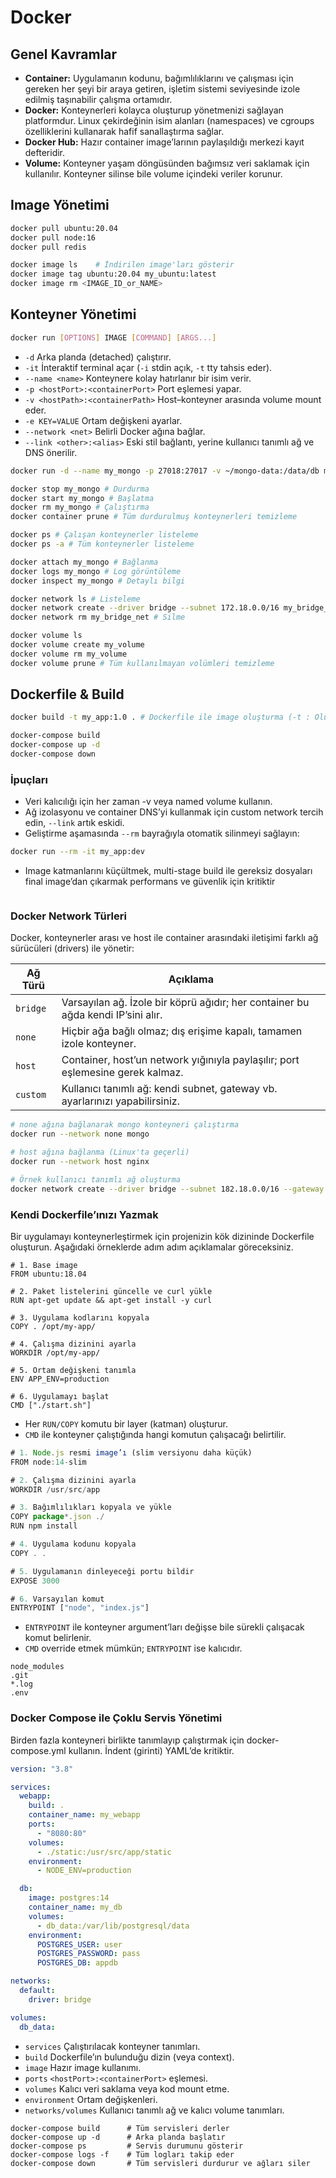 # Docker

## Genel Kavramlar
- **Container:** Uygulamanın kodunu, bağımlılıklarını ve çalışması için gereken her şeyi bir araya getiren, işletim sistemi seviyesinde izole edilmiş taşınabilir çalışma ortamıdır.
- **Docker:** Konteynerleri kolayca oluşturup yönetmenizi sağlayan platformdur. Linux çekirdeğinin isim alanları (namespaces) ve cgroups özelliklerini kullanarak hafif sanallaştırma sağlar.
- **Docker Hub:** Hazır container image’larının paylaşıldığı merkezi kayıt defteridir.
- **Volume:** Konteyner yaşam döngüsünden bağımsız veri saklamak için kullanılır. Konteyner silinse bile volume içindeki veriler korunur.

## Image Yönetimi

```bash title="pull" linenums="1"
docker pull ubuntu:20.04
docker pull node:16
docker pull redis
```
```bash title="Listeleme" linenums="1"
docker image ls    # İndirilen image'ları gösterir
docker image tag ubuntu:20.04 my_ubuntu:latest
docker image rm <IMAGE_ID_or_NAME>
```

## Konteyner Yönetimi

```bash title="run" linenums="1"
docker run [OPTIONS] IMAGE [COMMAND] [ARGS...]
```

- `-d` Arka planda (detached) çalıştırır.
- `-it` İnteraktif terminal açar (`-i` stdin açık, `-t` tty tahsis eder).
- `--name <name>` Konteynere kolay hatırlanır bir isim verir.
- `-p <hostPort>:<containerPort>` Port eşlemesi yapar.
- `-v <hostPath>:<containerPath>` Host–konteyner arasında volume mount eder.
- `-e KEY=VALUE` Ortam değişkeni ayarlar.
- `--network <net>` Belirli Docker ağına bağlar.
- `--link <other>:<alias>` Eski stil bağlantı, yerine kullanıcı tanımlı ağ ve DNS önerilir.


```bash title="" linenums="1"
docker run -d --name my_mongo -p 27018:27017 -v ~/mongo-data:/data/db mongo:6.0
```
```bash title="" linenums="1"
docker stop my_mongo # Durdurma
docker start my_mongo # Başlatma
docker rm my_mongo # Çalıştırma
docker container prune # Tüm durdurulmuş konteynerleri temizleme

docker ps # Çalışan konteynerler listeleme
docker ps -a # Tüm konteynerler listeleme

docker attach my_mongo # Bağlanma
docker logs my_mongo # Log görüntüleme 
docker inspect my_mongo # Detaylı bilgi
```

```bash title="Ağ Yönetimi" linenums="1"
docker network ls # Listeleme
docker network create --driver bridge --subnet 172.18.0.0/16 my_bridge_net # Oluşturma
docker network rm my_bridge_net # Silme

```

```bash title="Volume Yönetimi" linenums="1"
docker volume ls
docker volume create my_volume
docker volume rm my_volume
docker volume prune # Tüm kullanılmayan volümleri temizleme
```

## Dockerfile & Build

```bash title="" linenums="1"
docker build -t my_app:1.0 . # Dockerfile ile image oluşturma (-t : Oluşacak image’a isim ve tag verir.)

docker-compose build
docker-compose up -d
docker-compose down
```

### İpuçları

- Veri kalıcılığı için her zaman -v veya named volume kullanın.
- Ağ izolasyonu ve container DNS’yi kullanmak için custom network tercih edin, `--link` artık eskidi.
- Geliştirme aşamasında `--rm` bayrağıyla otomatik silinmeyi sağlayın:

```bash title="" linenums="1"
docker run --rm -it my_app:dev
```

- Image katmanlarını küçültmek, multi-stage build ile gereksiz dosyaları final image’dan çıkarmak performans ve güvenlik için kritiktir

```bash title="" linenums="1"
```

### Docker Network Türleri

Docker, konteynerler arası ve host ile container arasındaki iletişimi farklı ağ sürücüleri (drivers) ile yönetir:

| Ağ Türü |	Açıklama | 
|-------|-------|
| `bridge`	| Varsayılan ağ. İzole bir köprü ağıdır; her container bu ağda kendi IP’sini alır. | 
| `none` |	Hiçbir ağa bağlı olmaz; dış erişime kapalı, tamamen izole konteyner. | 
| `host` |	Container, host’un network yığınıyla paylaşılır; port eşlemesine gerek kalmaz. | 
| `custom`	| Kullanıcı tanımlı ağ: kendi subnet, gateway vb. ayarlarınızı yapabilirsiniz. | 

```bash
# none ağına bağlanarak mongo konteyneri çalıştırma
docker run --network none mongo

# host ağına bağlanma (Linux'ta geçerli)
docker run --network host nginx

# Örnek kullanıcı tanımlı ağ oluşturma
docker network create --driver bridge --subnet 182.18.0.0/16 --gateway 182.18.0.1 my_bridge_net
```

### Kendi Dockerfile’ınızı Yazmak
Bir uygulamayı konteynerleştirmek için projenizin kök dizininde Dockerfile oluşturun. Aşağıdaki örneklerde adım adım açıklamalar göreceksiniz.

```title="Ubuntu Tabanlı Örnek"
# 1. Base image
FROM ubuntu:18.04

# 2. Paket listelerini güncelle ve curl yükle
RUN apt-get update && apt-get install -y curl

# 3. Uygulama kodlarını kopyala
COPY . /opt/my-app/

# 4. Çalışma dizinini ayarla
WORKDIR /opt/my-app/

# 5. Ortam değişkeni tanımla
ENV APP_ENV=production

# 6. Uygulamayı başlat
CMD ["./start.sh"]
```

- Her `RUN/COPY` komutu bir layer (katman) oluşturur.
- `CMD` ile konteyner çalıştığında hangi komutun çalışacağı belirtilir.

```title="Node.js Tabanlı Örnek"
# 1. Node.js resmi image’ı (slim versiyonu daha küçük)
FROM node:14-slim

# 2. Çalışma dizinini ayarla
WORKDIR /usr/src/app

# 3. Bağımlılıkları kopyala ve yükle
COPY package*.json ./
RUN npm install

# 4. Uygulama kodunu kopyala
COPY . .

# 5. Uygulamanın dinleyeceği portu bildir
EXPOSE 3000

# 6. Varsayılan komut
ENTRYPOINT ["node", "index.js"]
```

- `ENTRYPOINT` ile konteyner argument’ları değişse bile sürekli çalışacak komut belirlenir.
- `CMD` override etmek mümkün; `ENTRYPOINT` ise kalıcıdır.

``` title=".dockerignore"
node_modules
.git
*.log
.env
```

### Docker Compose ile Çoklu Servis Yönetimi
Birden fazla konteyneri birlikte tanımlayıp çalıştırmak için docker-compose.yml kullanın. İndent (girinti) YAML’de kritiktir.

```yaml
version: "3.8"

services:
  webapp:
    build: .
    container_name: my_webapp
    ports:
      - "8080:80"
    volumes:
      - ./static:/usr/src/app/static
    environment:
      - NODE_ENV=production

  db:
    image: postgres:14
    container_name: my_db
    volumes:
      - db_data:/var/lib/postgresql/data
    environment:
      POSTGRES_USER: user
      POSTGRES_PASSWORD: pass
      POSTGRES_DB: appdb

networks:
  default:
    driver: bridge

volumes:
  db_data:
```

- `services` Çalıştırılacak konteyner tanımları.
- `build` Dockerfile’ın bulunduğu dizin (veya context).
- `image` Hazır image kullanımı.
- `ports` `<hostPort>:<containerPort>` eşlemesi.
- `volumes` Kalıcı veri saklama veya kod mount etme.
- `environment` Ortam değişkenleri.
- `networks/volumes` Kullanıcı tanımlı ağ ve kalıcı volume tanımları.

```title="Compose Komutları"
docker-compose build      # Tüm servisleri derler
docker-compose up -d      # Arka planda başlatır
docker-compose ps         # Servis durumunu gösterir
docker-compose logs -f    # Tüm logları takip eder
docker-compose down       # Tüm servisleri durdurur ve ağları siler
```